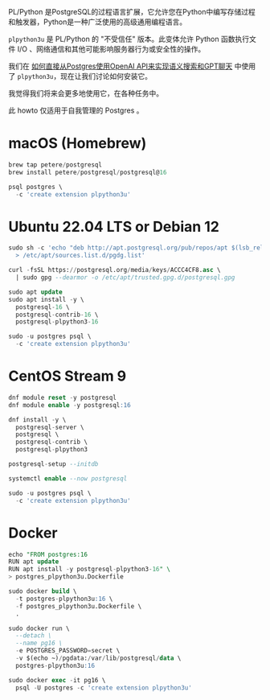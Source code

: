 PL/Python 是PostgreSQL的过程语言扩展，它允许您在Python中编写存储过程和触发器，Python是一种广泛使用的高级通用编程语言。

`plpython3u` 是 PL/Python 的 "不受信任" 版本。此变体允许 Python 函数执行文件 I/O 、网络通信和其他可能影响服务器行为或安全性的操作。

我们在 [如何直接从Postgres使用OpenAI API来实现语义搜索和GPT聊天](https://gitlab.com/postgres-ai/docs/-/tree/master) 中使用了 `plpython3u`，现在让我们讨论如何安装它。

我觉得我们将来会更多地使用它，在各种任务中。

此 howto 仅适用于自我管理的 Postgres 。

# macOS (Homebrew)

```sql
brew tap petere/postgresql
brew install petere/postgresql/postgresql@16

psql postgres \
  -c 'create extension plpython3u'

```

# Ubuntu 22.04 LTS or Debian 12

```sql
sudo sh -c 'echo "deb http://apt.postgresql.org/pub/repos/apt $(lsb_release -cs)-pgdg main" \
  > /etc/apt/sources.list.d/pgdg.list'

curl -fsSL https://postgresql.org/media/keys/ACCC4CF8.asc \
  | sudo gpg --dearmor -o /etc/apt/trusted.gpg.d/postgresql.gpg

sudo apt update
sudo apt install -y \
  postgresql-16 \
  postgresql-contrib-16 \
  postgresql-plpython3-16

sudo -u postgres psql \
  -c 'create extension plpython3u'

```

# CentOS Stream 9

```sql
dnf module reset -y postgresql
dnf module enable -y postgresql:16

dnf install -y \
  postgresql-server \
  postgresql \
  postgresql-contrib \
  postgresql-plpython3

postgresql-setup --initdb

systemctl enable --now postgresql

sudo -u postgres psql \
  -c 'create extension plpython3u'

```

# Docker

```sql
echo "FROM postgres:16
RUN apt update
RUN apt install -y postgresql-plpython3-16" \
> postgres_plpython3u.Dockerfile

sudo docker build \
  -t postgres-plpython3u:16 \
  -f postgres_plpython3u.Dockerfile \
  .

sudo docker run \
  --detach \
  --name pg16 \
  -e POSTGRES_PASSWORD=secret \
  -v $(echo ~)/pgdata:/var/lib/postgresql/data \
  postgres-plpython3u:16

sudo docker exec -it pg16 \
  psql -U postgres -c 'create extension plpython3u'

```


